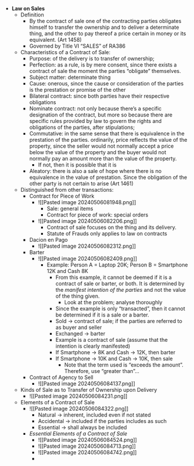 - **Law on Sales**
	- Definition
		- By the contract of sale one of the contracting parties obligates himself to transfer the ownership and to deliver a determinate thing, and the other to pay thereof a price certain in money or its equivalent. (Art 1458)
		- Governed by Title VI “SALES” of RA386
	- Characteristics of a Contract of Sale:
		- Purpose: of the delivery is to transfer of ownership;
		- Perfection: as a rule, is by mere consent, since there exists a contract of sale the moment the parties “obligate” themselves.
		- Subject matter: determinate thing
		- Cause: onerous, since the cause or consideration of the parties is the prestation or promise of the other
		- Bilateral contract: since both parties have their respective obligations
		- Nominate contract: not only because there’s a specific designation of the contract, but more so because there are specific rules provided by law to govern the rights and obligations of the parties, after stipulations;
		- Commutative: in the same sense that there is equivalence in the prestation of the parties. ordinarily, price reflects the value of the property, since the seller would not normally accept a price below the value of the property and the buyer would not normally pay an amount more than the value of the property.
			- If not, then it is possible that it is 
		- Aleatory: there is also a sale of hope where there is no equivalence in the value of prestation. Since the obligation of the other party is not certain to arise (Art 1461)
	- Distinguished from other transactions:
		- Contract for Piece of Work
			- ![[Pasted image 20240506081948.png]]
				- Sale: general items
				- Contract for piece of work: special orders
			- ![[Pasted image 20240506082206.png]]
				- Contract of sale focuses on the thing and its delivery.
				- Statute of Frauds only applies to law on contracts
		- Dacion en Pago
			- ![[Pasted image 20240506082312.png]]
		- Barter
			- ![[Pasted image 20240506082409.png]]
				- Example: Person A = Laptop 20K; Person B = Smartphone 12K and Cash 8K
					- From this example, it cannot be deemed if it is a contract of sale or barter, or both. It is determined by the *manifest intention of the parties* and not the value of the thing given.
						- Look at the problem; analyse thoroughly
					- Since the example is only “transacted”, then it cannot be determined if it is a sale or a barter.
					- Sold → contract of sale; if the parties are referred to as buyer and seller
					- Exchanged → barter
					- Example is a contract of sale (assume that the intention is clearly manifested)
					- If Smartphone → 8K and Cash → 12K, then barter
					- If Smartphone → 10K and Cash → 10K, then sale
						- Note that the term used is “exceeds the amount”. Therefore, use “greater than”…
		- Contract of Agency to Sell
			- ![[Pasted image 20240506084137.png]]
	- Kinds of Sale as to Transfer of Ownership upon Delivery
		- ![[Pasted image 20240506084231.png]]
	- Elements of a Contract of Sale
		- ![[Pasted image 20240506084322.png]]
			- Natural → inherent, included even if not stated
			- Accidental → included if the parties includes as such
			- Essential → shall always be included
		- *Essential Elements of a Contract of Sale*
			- ![[Pasted image 20240506084524.png]]
			- ![[Pasted image 20240506084713.png]]
			- ![[Pasted image 20240506084742.png]]
			- 